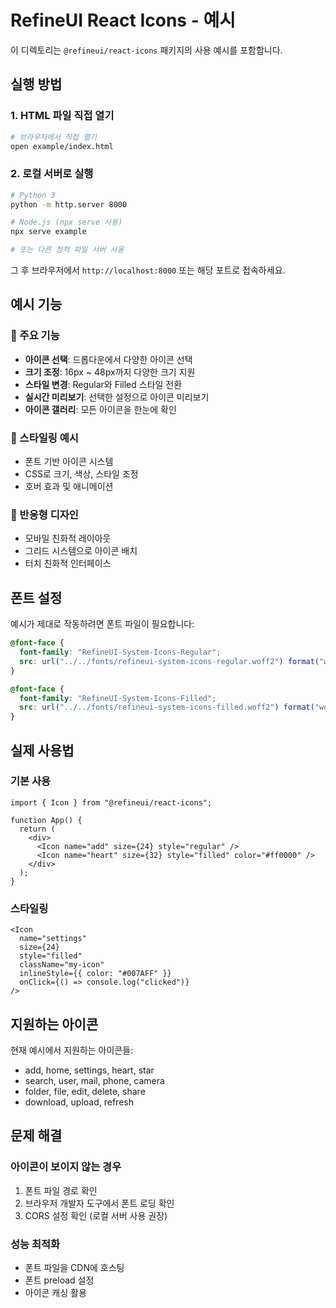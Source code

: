 # RefineUI React Icons - 예시

이 디렉토리는 `@refineui/react-icons` 패키지의 사용 예시를 포함합니다.

## 실행 방법

### 1. HTML 파일 직접 열기

```bash
# 브라우저에서 직접 열기
open example/index.html
```

### 2. 로컬 서버로 실행

```bash
# Python 3
python -m http.server 8000

# Node.js (npx serve 사용)
npx serve example

# 또는 다른 정적 파일 서버 사용
```

그 후 브라우저에서 `http://localhost:8000` 또는 해당 포트로 접속하세요.

## 예시 기능

### 🎯 주요 기능

- **아이콘 선택**: 드롭다운에서 다양한 아이콘 선택
- **크기 조정**: 16px ~ 48px까지 다양한 크기 지원
- **스타일 변경**: Regular와 Filled 스타일 전환
- **실시간 미리보기**: 선택한 설정으로 아이콘 미리보기
- **아이콘 갤러리**: 모든 아이콘을 한눈에 확인

### 🎨 스타일링 예시

- 폰트 기반 아이콘 시스템
- CSS로 크기, 색상, 스타일 조정
- 호버 효과 및 애니메이션

### 📱 반응형 디자인

- 모바일 친화적 레이아웃
- 그리드 시스템으로 아이콘 배치
- 터치 친화적 인터페이스

## 폰트 설정

예시가 제대로 작동하려면 폰트 파일이 필요합니다:

```css
@font-face {
  font-family: "RefineUI-System-Icons-Regular";
  src: url("../../fonts/refineui-system-icons-regular.woff2") format("woff2");
}

@font-face {
  font-family: "RefineUI-System-Icons-Filled";
  src: url("../../fonts/refineui-system-icons-filled.woff2") format("woff2");
}
```

## 실제 사용법

### 기본 사용

```tsx
import { Icon } from "@refineui/react-icons";

function App() {
  return (
    <div>
      <Icon name="add" size={24} style="regular" />
      <Icon name="heart" size={32} style="filled" color="#ff0000" />
    </div>
  );
}
```

### 스타일링

```tsx
<Icon
  name="settings"
  size={24}
  style="filled"
  className="my-icon"
  inlineStyle={{ color: "#007AFF" }}
  onClick={() => console.log("clicked")}
/>
```

## 지원하는 아이콘

현재 예시에서 지원하는 아이콘들:

- add, home, settings, heart, star
- search, user, mail, phone, camera
- folder, file, edit, delete, share
- download, upload, refresh

## 문제 해결

### 아이콘이 보이지 않는 경우

1. 폰트 파일 경로 확인
2. 브라우저 개발자 도구에서 폰트 로딩 확인
3. CORS 설정 확인 (로컬 서버 사용 권장)

### 성능 최적화

- 폰트 파일을 CDN에 호스팅
- 폰트 preload 설정
- 아이콘 캐싱 활용
